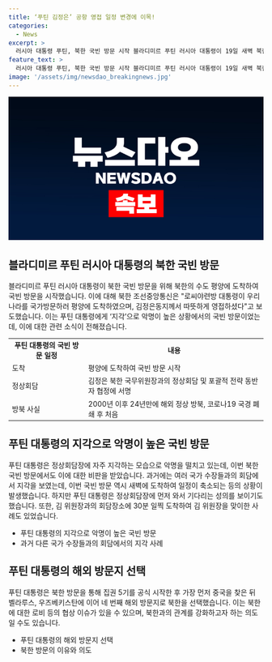 ```yaml
---
title: ‘푸틴 김정은’ 공항 영접 일정 변경에 이목!
categories:
  - News
excerpt: >
  러시아 대통령 푸틴, 북한 국빈 방문 시작 블라디미르 푸틴 러시아 대통령이 19일 새벽 북한 평양에 도착해 국빈 방문을 시작했다. 푸틴 대통령의 지각으로 악명 높은 모습을 보이며 1박2일 일정이 당일 일정으로 축소되었고, 김정은 북한 국무위원장과의 정상회담과 포괄적 전략 동반자 협정 서명 등을 위한 일정을 소화하고 베트남 하노이로 떠날 예정이다. 그의 북한 방문은 2000년 이후 24년 만에 이루어지는 것으로, 국빈 방문 중 수시간 지각해 새벽에 도착한 것은 이례적인 일이다.
feature_text: >
  러시아 대통령 푸틴, 북한 국빈 방문 시작 블라디미르 푸틴 러시아 대통령이 19일 새벽 북한 평양에 도착해 국빈 방문을 시작했다. 푸틴 대통령의 지각으로 악명 높은 모습을 보이며 1박2일 일정이 당일 일정으로 축소되었고, 김정은 북한 국무위원장과의 정상회담과 포괄적 전략 동반자 협정 서명 등을 위한 일정을 소화하고 베트남 하노이로 떠날 예정이다. 그의 북한 방문은 2000년 이후 24년 만에 이루어지는 것으로, 국빈 방문 중 수시간 지각해 새벽에 도착한 것은 이례적인 일이다.
image: '/assets/img/newsdao_breakingnews.jpg'
---
```


<p><img src="/assets/img/newsdao_breakingnews.jpg" alt="pcversion 속보" /></p>

<h2 data-ke-size="size26">블라디미르 푸틴 러시아 대통령의 북한 국빈 방문</h2>

<p data-ke-size="size16">블라디미르 푸틴 러시아 대통령이 북한 국빈 방문을 위해 북한의 수도 평양에 도착하여 국빈 방문을 시작했습니다. 이에 대해 북한 조선중앙통신은 "로씨야련방 대통령이 우리 나라를 국가방문하러 평양에 도착하였으며, 김정은동지께서 따뜻하게 영접하셨다"고 보도했습니다. 이는 푸틴 대통령에게 ‘지각’으로 악명이 높은 상황에서의 국빈 방문이었는데, 이에 대한 관련 소식이 전해졌습니다.</p>

<table>
  <tr>
    <td style="text-align: center; height: 17px;"><b>푸틴 대통령의 국빈 방문 일정</b></td>
    <td style="text-align: center; height: 17px;"><b>내용</b></td>
  </tr>
  <tr>
    <td style="text-align: left; height: 17px;">도착</td>
    <td style="text-align: left; height: 17px;">평양에 도착하여 국빈 방문 시작</td>
  </tr>
  <tr>
    <td style="text-align: left; height: 17px;">정상회담</td>
    <td style="text-align: left; height: 17px;">김정은 북한 국무위원장과의 정상회담 및 포괄적 전략 동반자 협정에 서명</td>
  </tr>
  <tr>
    <td style="text-align: left; height: 17px;">방북 사실</td>
    <td style="text-align: left; height: 17px;">2000년 이후 24년만에 해외 정상 방북, 코로나19 국경 폐쇄 후 처음</td>
  </tr>
</table>

<h2 data-ke-size="size26">푸틴 대통령의 지각으로 악명이 높은 국빈 방문</h2>

<p data-ke-size="size16">푸틴 대통령은 정상회담장에 자주 지각하는 모습으로 악명을 떨치고 있는데, 이번 북한 국빈 방문에서도 이에 대한 비판을 받았습니다. 과거에는 여러 국가 수장들과의 회담에서 지각을 보였는데, 이번 국빈 방문 역시 새벽에 도착하여 일정이 축소되는 등의 상황이 발생했습니다. 하지만 푸틴 대통령은 정상회담장에 먼저 와서 기다리는 성의를 보이기도 했습니다. 또한, 김 위원장과의 회담장소에 30분 일찍 도착하여 김 위원장을 맞이한 사례도 있었습니다.</p>

<ul>
  <li>푸틴 대통령의 지각으로 악명이 높은 국빈 방문</li>
  <li>과거 다른 국가 수장들과의 회담에서의 지각 사례</li>
</ul>

<h2 data-ke-size="size26">푸틴 대통령의 해외 방문지 선택</h2>

<p data-ke-size="size16">푸틴 대통령은 북한 방문을 통해 집권 5기를 공식 시작한 후 가장 먼저 중국을 찾은 뒤 벨라루스, 우즈베키스탄에 이어 네 번째 해외 방문지로 북한을 선택했습니다. 이는 북한에 대한 로비 등의 협상 이슈가 있을 수 있으며, 북한과의 관계를 강화하고자 하는 의도일 수도 있습니다.</p>

<ul>
  <li>푸틴 대통령의 해외 방문지 선택</li>
  <li>북한 방문의 이유와 의도</li>
</ul>

